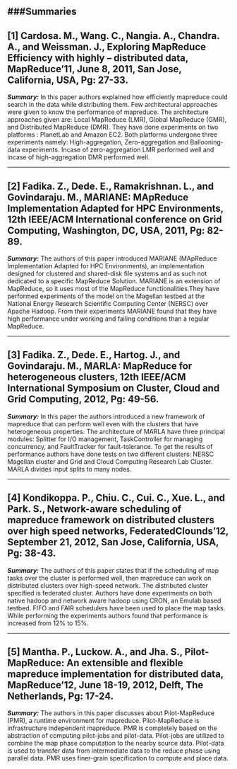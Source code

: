 ###Summaries
---
[1]	Cardosa. M., Wang. C., Nangia. A., Chandra. A., and Weissman. J., Exploring MapReduce Efficiency with highly – distributed data, MapReduce’11, June 8, 2011, San Jose, California, USA, Pg: 27-33.
---
___Summary:___
	In this paper authors explained how efficiently mapreduce could search in the data while distributing them. Few architectural approaches were given to know the performance of mapreduce.
The architecture approaches given are: Local MapReduce (LMR), Global MapReduce (GMR), and Distributed MapReduce (DMR). They have done experiments on two platforms : PlanetLab and Amazon EC2. Both platforms undergone three experiments namely: High-aggregation, Zero-aggregation and Ballooning-data experiments. Incase of zero-aggregation LMR performed well and incase of high-aggregation DMR performed well.

---
[2]	Fadika. Z., Dede. E., Ramakrishnan. L., and Govindaraju. M., MARIANE: MApReduce Implementation Adapted for HPC Environments, 12th IEEE/ACM International conference on Grid Computing, Washington, DC, USA, 2011, Pg: 82-89.
---
___Summary:___
	The authors of this paper introduced MARIANE (MApReduce Implementation Adapted for HPC Environments), an implementation designed for clustered and shared-disk file systems and as such not dedicated to a specific MapReduce Solution. MARIANE is an extension of MapReduce, so it uses most of the MapReduce functionalities.They have performed experiments of the model on the Magellan testbed at the National Energy Research Scientific Computing Center (NERSC) over Apache Hadoop. From their experiments MARIANE found that they have high performance under working and failing conditions than a regular MapReduce.

---
[3]	Fadika. Z., Dede. E., Hartog. J., and Govindaraju. M., MARLA: MapReduce for heterogeneous clusters, 12th IEEE/ACM International Symposium on Cluster, Cloud and Grid Computing,  2012, Pg: 49-56.
---
___Summary:___
	In this paper the authors introduced a new framework of mapreduce that can perform well even with the clusters that have heterogeneous properties. The architecture of MARLA have three principal modules: Splitter for I/O management, TaskController for managing concurrency, and FaultTracker for fault-tolerance. To get the results of performance authors have done tests on two different clusters: NERSC Magellan cluster and Grid and Cloud Computing Research Lab Cluster. MARLA divides input splits to many nodes.

---
[4]	Kondikoppa. P., Chiu. C., Cui. C., Xue. L., and Park. S., Network-aware scheduling of mapreduce framework on distributed clusters over high speed networks, FederatedClounds’12, September 21, 2012, San Jose, California, USA, Pg: 38-43.
---
___Summary:___
	The authors of this paper states that if the scheduling of map tasks over the cluster is performed well, then mapreduce can work on distributed clusters over high-speed network. The distributed cluster specified is federated cluster. Authors have done experiments on both native hadoop and network aware hadoop using CRON, an Emulab based testbed. FIFO and FAIR schedulers have been used to place the map tasks. While performing the experiments authors found that performance is increased from 12% to 15%.

---	
[5]	Mantha. P., Luckow. A., and Jha. S., Pilot-MapReduce: An extensible and flexible mapreduce implementation for distributed data, MapReduce’12, June 18-19, 2012, Delft, The Netherlands, Pg: 17-24.
---
___Summary:___
	The authors in this paper discusses about Pilot-MapReduce (PMR), a runtime environment for mapreduce. Pilot-MapReduce is infrastructure independent mapreduce. PMR is completely based on the abstraction of computing pilot-jobs and pilot-data. Pilot-jobs are utilized to combine the map phase computation to the nearby source data. Pilot-data is used to transfer data from intermediate data to the reduce phase using parallel data. PMR uses finer-grain specification to compute and place data.
